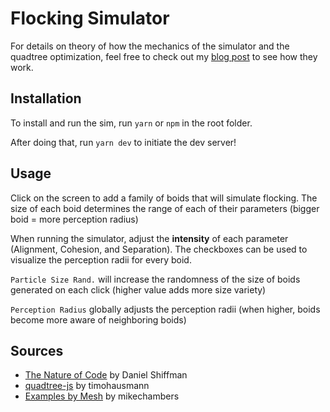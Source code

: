 # Flocking Simulator

For details on theory of how the mechanics of the simulator and the quadtree optimization, feel free to check out my [blog post](https://nikolaspro.notion.site/Flocking-Sim-Boids-b5fc42748e85477584709a751a0742b7) to see how they work.

## Installation

To install and run the sim, run `yarn` or `npm` in the root folder.

After doing that, run `yarn dev` to initiate the dev server!

## Usage

Click on the screen to add a family of boids that will simulate flocking. The size of each boid determines the range of each of their parameters (bigger boid = more perception radius)

When running the simulator, adjust the **intensity** of each parameter (Alignment, Cohesion, and Separation). The checkboxes can be used to visualize the perception radii for every boid.

`Particle Size Rand.` will increase the randomness of the size of boids generated on each click (higher value adds more size variety)

`Perception Radius` globally adjusts the perception radii (when higher, boids become more aware of neighboring boids)

## Sources

-   [The Nature of Code](https://natureofcode.com) by Daniel Shiffman
-   [quadtree-js](https://github.com/timohausmann/quadtree-js) by timohausmann
-   [Examples by Mesh](https://github.com/mikechambers/ExamplesByMesh) by mikechambers
